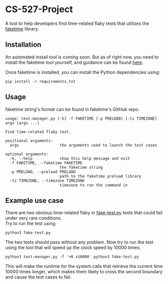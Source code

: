 # CS-527-Project
A tool to help developers find time-related flaky tests that utilizes the [faketime](https://github.com/wolfcw/libfaketime) library.

## Installation

An automated install tool is coming soon. But as of right now, you need to install the faketime tool yourself, and guidance can be found [here](https://github.com/wolfcw/libfaketime).

Once faketime is installed, you can install the Python dependencies using:
```console
pip install -r requirements.txt
```

## Usage
faketime string's format can be found in faketime's GitHub repo.
```
usage: test-manager.py [-h] -f FAKETIME [-p PRELOAD] [-tz TIMEZONE] args [args ...]

Find time-related flaky test.

positional arguments:
  args                  the arguments used to launch the test cases

optional arguments:
  -h, --help            show this help message and exit
  -f FAKETIME, --faketime FAKETIME
                        the faketime string
  -p PRELOAD, --preload PRELOAD
                        path to the faketime preload library
  -tz TIMEZONE, --timezone TIMEZONE
                        timezone to run the command in
```

## Example use case
There are two obvious time-related flaky in [fake-test.py](https://github.com/polohan/CS-527-Project/blob/master/fake-test.py) tests that could fail under very rare conditions.  
Try to run the test using:  
```console
python3 fake-test.py
```
The two tests should pass without any problem.
Now try to run the test using the tool that will speed up the clock speed by 10000 times:
```console
python3 test-manager.py -f '+0 x10000' python3 fake-test.py
```
This will make the runtime for the system calls that retrieve the current time 10000 times longer, which makes them likely to cross the second boundary and cause the test cases to fail.
